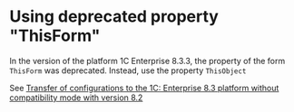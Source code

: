 # Using deprecated property "ThisForm"

In the version of the platform 1C Enterprise 8.3.3, the property of the form ```ThisForm``` was deprecated. Instead, use the property ```ThisObject```

See [Transfer of configurations to the 1C: Enterprise 8.3 platform without compatibility mode with version 8.2](https://its.1c.ru/db/metod8dev#content:5293:hdoc:_top:thisform)